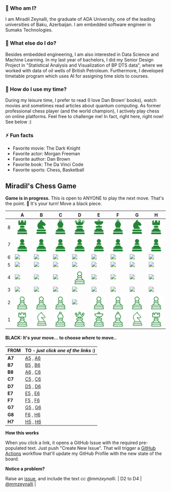 
### 💬 Who am I?
I am Miradil Zeynalli, the graduate of ADA University, one of the leading universities of Baku, Azerbaijan. I am embedded software engineer in Sumaks Technologies. 

### 🔭 What else do I do?
Besides embedded engineering, I am also interested in Data Science and Machine Learning. In my last year of bachelors, I did my Senior Design Project in "Statistical Analysis and Visualization of BP DTS data", where we worked with data of oil wells of British Petroleum. Furthermore, I developed timetable program which uses AI for assigning time slots to courses.

### 🤔 How do I use my time?
During my leisure time, I prefer to read (I love Dan Brown’ books), watch movies and sometimes read articles about quantum computing. As former professional chess player (and the world champion), I actively play chess on online platforms. Feel free to challenge me! In fact, right here, right now! See below :)

### ⚡ Fun facts
- Favorite movie: The Dark Knight
- Favorite actor: Morgan Freeman
- Favorite author: Dan Brown
- Favorite book: The Da Vinci Code
- Favorite sports: Chess, Basketball

## Miradil's Chess Game

**Game is in progress.** This is open to ANYONE to play the next move. That's the point. :wave:  It's your turn! Move a black piece.

|   | A | B | C | D | E | F | G | H |
| - | - | - | - | - | - | - | - | - |
| 8 | ![](https://raw.githubusercontent.com/mmzeynalli/mmzeynalli/master/chess_images/r.png) | ![](https://raw.githubusercontent.com/mmzeynalli/mmzeynalli/master/chess_images/n.png) | ![](https://raw.githubusercontent.com/mmzeynalli/mmzeynalli/master/chess_images/b.png) | ![](https://raw.githubusercontent.com/mmzeynalli/mmzeynalli/master/chess_images/q.png) | ![](https://raw.githubusercontent.com/mmzeynalli/mmzeynalli/master/chess_images/k.png) | ![](https://raw.githubusercontent.com/mmzeynalli/mmzeynalli/master/chess_images/b.png) | ![](https://raw.githubusercontent.com/mmzeynalli/mmzeynalli/master/chess_images/n.png) | ![](https://raw.githubusercontent.com/mmzeynalli/mmzeynalli/master/chess_images/r.png) |
| 7 | ![](https://raw.githubusercontent.com/mmzeynalli/mmzeynalli/master/chess_images/p.png) | ![](https://raw.githubusercontent.com/mmzeynalli/mmzeynalli/master/chess_images/p.png) | ![](https://raw.githubusercontent.com/mmzeynalli/mmzeynalli/master/chess_images/p.png) | ![](https://raw.githubusercontent.com/mmzeynalli/mmzeynalli/master/chess_images/p.png) | ![](https://raw.githubusercontent.com/mmzeynalli/mmzeynalli/master/chess_images/p.png) | ![](https://raw.githubusercontent.com/mmzeynalli/mmzeynalli/master/chess_images/p.png) | ![](https://raw.githubusercontent.com/mmzeynalli/mmzeynalli/master/chess_images/p.png) | ![](https://raw.githubusercontent.com/mmzeynalli/mmzeynalli/master/chess_images/p.png) |
| 6 | ![](https://raw.githubusercontent.com/mmzeynalli/mmzeynalli/master/chess_images/blank.png) | ![](https://raw.githubusercontent.com/mmzeynalli/mmzeynalli/master/chess_images/blank.png) | ![](https://raw.githubusercontent.com/mmzeynalli/mmzeynalli/master/chess_images/blank.png) | ![](https://raw.githubusercontent.com/mmzeynalli/mmzeynalli/master/chess_images/blank.png) | ![](https://raw.githubusercontent.com/mmzeynalli/mmzeynalli/master/chess_images/blank.png) | ![](https://raw.githubusercontent.com/mmzeynalli/mmzeynalli/master/chess_images/blank.png) | ![](https://raw.githubusercontent.com/mmzeynalli/mmzeynalli/master/chess_images/blank.png) | ![](https://raw.githubusercontent.com/mmzeynalli/mmzeynalli/master/chess_images/blank.png) |
| 5 | ![](https://raw.githubusercontent.com/mmzeynalli/mmzeynalli/master/chess_images/blank.png) | ![](https://raw.githubusercontent.com/mmzeynalli/mmzeynalli/master/chess_images/blank.png) | ![](https://raw.githubusercontent.com/mmzeynalli/mmzeynalli/master/chess_images/blank.png) | ![](https://raw.githubusercontent.com/mmzeynalli/mmzeynalli/master/chess_images/blank.png) | ![](https://raw.githubusercontent.com/mmzeynalli/mmzeynalli/master/chess_images/blank.png) | ![](https://raw.githubusercontent.com/mmzeynalli/mmzeynalli/master/chess_images/blank.png) | ![](https://raw.githubusercontent.com/mmzeynalli/mmzeynalli/master/chess_images/blank.png) | ![](https://raw.githubusercontent.com/mmzeynalli/mmzeynalli/master/chess_images/blank.png) |
| 4 | ![](https://raw.githubusercontent.com/mmzeynalli/mmzeynalli/master/chess_images/blank.png) | ![](https://raw.githubusercontent.com/mmzeynalli/mmzeynalli/master/chess_images/blank.png) | ![](https://raw.githubusercontent.com/mmzeynalli/mmzeynalli/master/chess_images/blank.png) | ![](https://raw.githubusercontent.com/mmzeynalli/mmzeynalli/master/chess_images/P.png) | ![](https://raw.githubusercontent.com/mmzeynalli/mmzeynalli/master/chess_images/blank.png) | ![](https://raw.githubusercontent.com/mmzeynalli/mmzeynalli/master/chess_images/blank.png) | ![](https://raw.githubusercontent.com/mmzeynalli/mmzeynalli/master/chess_images/blank.png) | ![](https://raw.githubusercontent.com/mmzeynalli/mmzeynalli/master/chess_images/blank.png) |
| 3 | ![](https://raw.githubusercontent.com/mmzeynalli/mmzeynalli/master/chess_images/blank.png) | ![](https://raw.githubusercontent.com/mmzeynalli/mmzeynalli/master/chess_images/blank.png) | ![](https://raw.githubusercontent.com/mmzeynalli/mmzeynalli/master/chess_images/blank.png) | ![](https://raw.githubusercontent.com/mmzeynalli/mmzeynalli/master/chess_images/blank.png) | ![](https://raw.githubusercontent.com/mmzeynalli/mmzeynalli/master/chess_images/blank.png) | ![](https://raw.githubusercontent.com/mmzeynalli/mmzeynalli/master/chess_images/blank.png) | ![](https://raw.githubusercontent.com/mmzeynalli/mmzeynalli/master/chess_images/blank.png) | ![](https://raw.githubusercontent.com/mmzeynalli/mmzeynalli/master/chess_images/blank.png) |
| 2 | ![](https://raw.githubusercontent.com/mmzeynalli/mmzeynalli/master/chess_images/P.png) | ![](https://raw.githubusercontent.com/mmzeynalli/mmzeynalli/master/chess_images/P.png) | ![](https://raw.githubusercontent.com/mmzeynalli/mmzeynalli/master/chess_images/P.png) | ![](https://raw.githubusercontent.com/mmzeynalli/mmzeynalli/master/chess_images/blank.png) | ![](https://raw.githubusercontent.com/mmzeynalli/mmzeynalli/master/chess_images/P.png) | ![](https://raw.githubusercontent.com/mmzeynalli/mmzeynalli/master/chess_images/P.png) | ![](https://raw.githubusercontent.com/mmzeynalli/mmzeynalli/master/chess_images/P.png) | ![](https://raw.githubusercontent.com/mmzeynalli/mmzeynalli/master/chess_images/P.png) |
| 1 | ![](https://raw.githubusercontent.com/mmzeynalli/mmzeynalli/master/chess_images/R.png) | ![](https://raw.githubusercontent.com/mmzeynalli/mmzeynalli/master/chess_images/N.png) | ![](https://raw.githubusercontent.com/mmzeynalli/mmzeynalli/master/chess_images/B.png) | ![](https://raw.githubusercontent.com/mmzeynalli/mmzeynalli/master/chess_images/Q.png) | ![](https://raw.githubusercontent.com/mmzeynalli/mmzeynalli/master/chess_images/K.png) | ![](https://raw.githubusercontent.com/mmzeynalli/mmzeynalli/master/chess_images/B.png) | ![](https://raw.githubusercontent.com/mmzeynalli/mmzeynalli/master/chess_images/N.png) | ![](https://raw.githubusercontent.com/mmzeynalli/mmzeynalli/master/chess_images/R.png) |

#### **BLACK:** It's your move... to choose _where_ to move..

| FROM | TO - _just click one of the links_ :) |
| ---- | -- |
| **A7** | [A5](https://github.com/mmzeynalli/mmzeynalli/issues/new?title=chess%7Cmove%7Ca7a5%7C11&body=Just+push+%27Submit+new+issue%27.+You+don%27t+need+to+do+anything+else.) , [A6](https://github.com/mmzeynalli/mmzeynalli/issues/new?title=chess%7Cmove%7Ca7a6%7C11&body=Just+push+%27Submit+new+issue%27.+You+don%27t+need+to+do+anything+else.) |
| **B7** | [B5](https://github.com/mmzeynalli/mmzeynalli/issues/new?title=chess%7Cmove%7Cb7b5%7C11&body=Just+push+%27Submit+new+issue%27.+You+don%27t+need+to+do+anything+else.) , [B6](https://github.com/mmzeynalli/mmzeynalli/issues/new?title=chess%7Cmove%7Cb7b6%7C11&body=Just+push+%27Submit+new+issue%27.+You+don%27t+need+to+do+anything+else.) |
| **B8** | [A6](https://github.com/mmzeynalli/mmzeynalli/issues/new?title=chess%7Cmove%7Cb8a6%7C11&body=Just+push+%27Submit+new+issue%27.+You+don%27t+need+to+do+anything+else.) , [C6](https://github.com/mmzeynalli/mmzeynalli/issues/new?title=chess%7Cmove%7Cb8c6%7C11&body=Just+push+%27Submit+new+issue%27.+You+don%27t+need+to+do+anything+else.) |
| **C7** | [C5](https://github.com/mmzeynalli/mmzeynalli/issues/new?title=chess%7Cmove%7Cc7c5%7C11&body=Just+push+%27Submit+new+issue%27.+You+don%27t+need+to+do+anything+else.) , [C6](https://github.com/mmzeynalli/mmzeynalli/issues/new?title=chess%7Cmove%7Cc7c6%7C11&body=Just+push+%27Submit+new+issue%27.+You+don%27t+need+to+do+anything+else.) |
| **D7** | [D5](https://github.com/mmzeynalli/mmzeynalli/issues/new?title=chess%7Cmove%7Cd7d5%7C11&body=Just+push+%27Submit+new+issue%27.+You+don%27t+need+to+do+anything+else.) , [D6](https://github.com/mmzeynalli/mmzeynalli/issues/new?title=chess%7Cmove%7Cd7d6%7C11&body=Just+push+%27Submit+new+issue%27.+You+don%27t+need+to+do+anything+else.) |
| **E7** | [E5](https://github.com/mmzeynalli/mmzeynalli/issues/new?title=chess%7Cmove%7Ce7e5%7C11&body=Just+push+%27Submit+new+issue%27.+You+don%27t+need+to+do+anything+else.) , [E6](https://github.com/mmzeynalli/mmzeynalli/issues/new?title=chess%7Cmove%7Ce7e6%7C11&body=Just+push+%27Submit+new+issue%27.+You+don%27t+need+to+do+anything+else.) |
| **F7** | [F5](https://github.com/mmzeynalli/mmzeynalli/issues/new?title=chess%7Cmove%7Cf7f5%7C11&body=Just+push+%27Submit+new+issue%27.+You+don%27t+need+to+do+anything+else.) , [F6](https://github.com/mmzeynalli/mmzeynalli/issues/new?title=chess%7Cmove%7Cf7f6%7C11&body=Just+push+%27Submit+new+issue%27.+You+don%27t+need+to+do+anything+else.) |
| **G7** | [G5](https://github.com/mmzeynalli/mmzeynalli/issues/new?title=chess%7Cmove%7Cg7g5%7C11&body=Just+push+%27Submit+new+issue%27.+You+don%27t+need+to+do+anything+else.) , [G6](https://github.com/mmzeynalli/mmzeynalli/issues/new?title=chess%7Cmove%7Cg7g6%7C11&body=Just+push+%27Submit+new+issue%27.+You+don%27t+need+to+do+anything+else.) |
| **G8** | [F6](https://github.com/mmzeynalli/mmzeynalli/issues/new?title=chess%7Cmove%7Cg8f6%7C11&body=Just+push+%27Submit+new+issue%27.+You+don%27t+need+to+do+anything+else.) , [H6](https://github.com/mmzeynalli/mmzeynalli/issues/new?title=chess%7Cmove%7Cg8h6%7C11&body=Just+push+%27Submit+new+issue%27.+You+don%27t+need+to+do+anything+else.) |
| **H7** | [H5](https://github.com/mmzeynalli/mmzeynalli/issues/new?title=chess%7Cmove%7Ch7h5%7C11&body=Just+push+%27Submit+new+issue%27.+You+don%27t+need+to+do+anything+else.) , [H6](https://github.com/mmzeynalli/mmzeynalli/issues/new?title=chess%7Cmove%7Ch7h6%7C11&body=Just+push+%27Submit+new+issue%27.+You+don%27t+need+to+do+anything+else.) |

**How this works**

When you click a link, it opens a GitHub Issue with the required pre-populated text. Just push "Create New Issue". That will trigger a [GitHub Actions](https://github.blog/2020-07-03-github-action-hero-casey-lee/#getting-started-with-github-actions) workflow that'll update my GitHub Profile  with the new state of the board.

**Notice a problem?**

Raise an [issue](https://github.com/mmzeynalli/mmzeynalli/issues), and include the text _cc @mmzeynalli_.
| D2 to D4 | [@mmzeynalli](https://github.com/mmzeynalli) |
